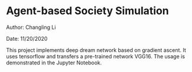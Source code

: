 # Agent-based Society Simulation

Author: Changling Li

Date: 11/20/2020

This project implements deep dream network based on gradient ascent. It uses tensorflow and transfers a pre-trained network VGG16. The usage is demonstrated in the Jupyter Notebook.
